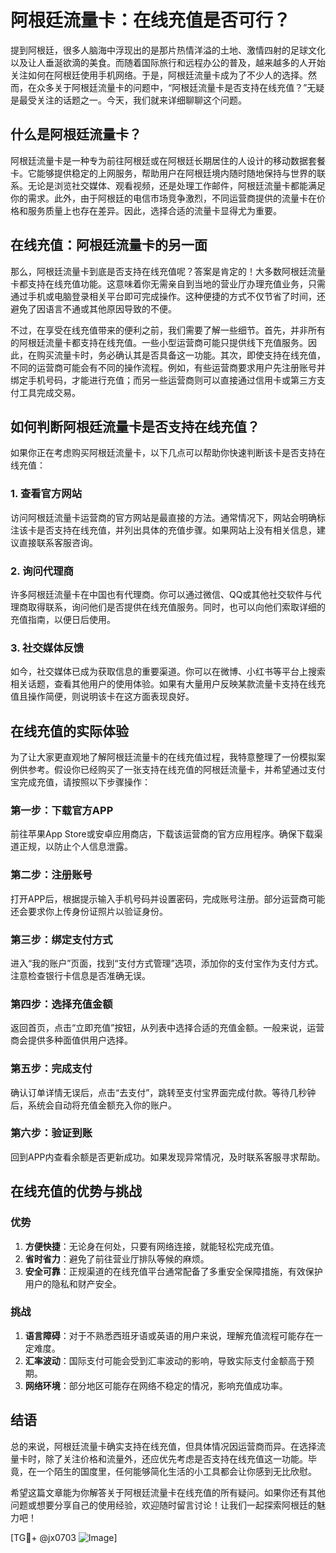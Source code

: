 # 阿根廷流量卡：在线充值是否可行？

提到阿根廷，很多人脑海中浮现出的是那片热情洋溢的土地、激情四射的足球文化以及让人垂涎欲滴的美食。而随着国际旅行和远程办公的普及，越来越多的人开始关注如何在阿根廷使用手机网络。于是，阿根廷流量卡成为了不少人的选择。然而，在众多关于阿根廷流量卡的问题中，“阿根廷流量卡是否支持在线充值？”无疑是最受关注的话题之一。今天，我们就来详细聊聊这个问题。

## 什么是阿根廷流量卡？

阿根廷流量卡是一种专为前往阿根廷或在阿根廷长期居住的人设计的移动数据套餐卡。它能够提供稳定的上网服务，帮助用户在阿根廷境内随时随地保持与世界的联系。无论是浏览社交媒体、观看视频，还是处理工作邮件，阿根廷流量卡都能满足你的需求。此外，由于阿根廷的电信市场竞争激烈，不同运营商提供的流量卡在价格和服务质量上也存在差异。因此，选择合适的流量卡显得尤为重要。

## 在线充值：阿根廷流量卡的另一面

那么，阿根廷流量卡到底是否支持在线充值呢？答案是肯定的！大多数阿根廷流量卡都支持在线充值功能。这意味着你无需亲自到当地的营业厅办理充值业务，只需通过手机或电脑登录相关平台即可完成操作。这种便捷的方式不仅节省了时间，还避免了因语言不通或其他原因导致的不便。

不过，在享受在线充值带来的便利之前，我们需要了解一些细节。首先，并非所有的阿根廷流量卡都支持在线充值。一些小型运营商可能只提供线下充值服务。因此，在购买流量卡时，务必确认其是否具备这一功能。其次，即使支持在线充值，不同的运营商可能会有不同的操作流程。例如，有些运营商要求用户先注册账号并绑定手机号码，才能进行充值；而另一些运营商则可以直接通过信用卡或第三方支付工具完成交易。

## 如何判断阿根廷流量卡是否支持在线充值？

如果你正在考虑购买阿根廷流量卡，以下几点可以帮助你快速判断该卡是否支持在线充值：

### 1. 查看官方网站
访问阿根廷流量卡运营商的官方网站是最直接的方法。通常情况下，网站会明确标注该卡是否支持在线充值，并列出具体的充值步骤。如果网站上没有相关信息，建议直接联系客服咨询。

### 2. 询问代理商
许多阿根廷流量卡在中国也有代理商。你可以通过微信、QQ或其他社交软件与代理商取得联系，询问他们是否提供在线充值服务。同时，也可以向他们索取详细的充值指南，以便日后使用。

### 3. 社交媒体反馈
如今，社交媒体已成为获取信息的重要渠道。你可以在微博、小红书等平台上搜索相关话题，查看其他用户的使用体验。如果有大量用户反映某款流量卡支持在线充值且操作简便，则说明该卡在这方面表现良好。

## 在线充值的实际体验

为了让大家更直观地了解阿根廷流量卡的在线充值过程，我特意整理了一份模拟案例供参考。假设你已经购买了一张支持在线充值的阿根廷流量卡，并希望通过支付宝完成充值，请按照以下步骤操作：

### 第一步：下载官方APP
前往苹果App Store或安卓应用商店，下载该运营商的官方应用程序。确保下载渠道正规，以防止个人信息泄露。

### 第二步：注册账号
打开APP后，根据提示输入手机号码并设置密码，完成账号注册。部分运营商可能还会要求你上传身份证照片以验证身份。

### 第三步：绑定支付方式
进入“我的账户”页面，找到“支付方式管理”选项，添加你的支付宝作为支付方式。注意检查银行卡信息是否准确无误。

### 第四步：选择充值金额
返回首页，点击“立即充值”按钮，从列表中选择合适的充值金额。一般来说，运营商会提供多种面值供用户选择。

### 第五步：完成支付
确认订单详情无误后，点击“去支付”，跳转至支付宝界面完成付款。等待几秒钟后，系统会自动将充值金额充入你的账户。

### 第六步：验证到账
回到APP内查看余额是否更新成功。如果发现异常情况，及时联系客服寻求帮助。

## 在线充值的优势与挑战

### 优势
1. **方便快捷**：无论身在何处，只要有网络连接，就能轻松完成充值。
2. **省时省力**：避免了前往营业厅排队等候的麻烦。
3. **安全可靠**：正规渠道的在线充值平台通常配备了多重安全保障措施，有效保护用户的隐私和财产安全。

### 挑战
1. **语言障碍**：对于不熟悉西班牙语或英语的用户来说，理解充值流程可能存在一定难度。
2. **汇率波动**：国际支付可能会受到汇率波动的影响，导致实际支付金额高于预期。
3. **网络环境**：部分地区可能存在网络不稳定的情况，影响充值成功率。

## 结语

总的来说，阿根廷流量卡确实支持在线充值，但具体情况因运营商而异。在选择流量卡时，除了关注价格和流量外，还应优先考虑是否支持在线充值这一功能。毕竟，在一个陌生的国度里，任何能够简化生活的小工具都会让你感到无比欣慰。

希望这篇文章能为你解答关于阿根廷流量卡在线充值的所有疑问。如果你还有其他问题或想要分享自己的使用经验，欢迎随时留言讨论！让我们一起探索阿根廷的魅力吧！

[TG💪+ @jx0703 ![Image](https://github.com/user-attachments/assets/dbca1d08-cadb-493c-b0ec-ad6f7a83f270)]